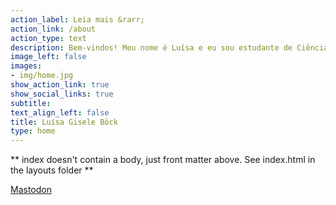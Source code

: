 ```yaml
---
action_label: Leia mais &rarr;
action_link: /about
action_type: text
description: Bem-vindos! Meu nome é Luísa e eu sou estudante de Ciências Econômicas na Universidade Federal de Santa Maria ([UFSM](https://www.ufsm.br/)). Neste espaço, escreverei, principalmente, sobre os usos da linguagem de programação <span style="color:darkblue">**R**</span>.
image_left: false
images:
- img/home.jpg
show_action_link: true
show_social_links: true
subtitle: 
text_align_left: false
title: Luísa Gisele Böck
type: home
---
```


** index doesn't contain a body, just front matter above.
See index.html in the layouts folder **

<a rel="me" href="https://ursal.zone/@lgiselebock">Mastodon</a>
